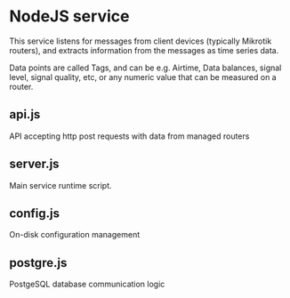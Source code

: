 # NodeJS service
This service listens for messages from client devices (typically Mikrotik routers), and extracts information from the messages as time series data.

Data points are called Tags, and can be e.g. Airtime, Data balances, signal level, signal quality, etc, or any numeric value that can be measured on a router.

## api.js
API accepting http post requests with data from managed routers

## server.js
Main service runtime script.

## config.js
On-disk configuration management

## postgre.js
PostgeSQL database communication logic

